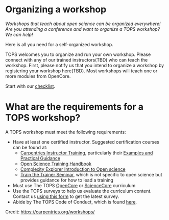 # Organizing a workshop

*Workshops that teach about open science can be organized everywhere! Are you attending a conference and want to organize a TOPS workshop? We can help!*

Here is all you need for a self-organized workshop. 

TOPS welcomes you to organize and run your own workshop. Please connect with any of our trained instructors(TBD) who can teach the workshop. First, please notify us that you intend to organize a workshop by registering your workshop here(TBD). Most workshops will teach one or more modules from OpenCore.

Start with our [checklist](workshop_checklist.md).

# What are the requirements for a TOPS workshop?

A TOPS workshop must meet the following requirements:

- Have at least one certified instructor. Suggested certification courses can be found at:
     - [Carpentries Instructor Training](https://carpentries.github.io/instructor-training/), particularly their [Examples and Practical Guidance](https://open-science-training-handbook.gitbook.io/book/examples-and-practical-guidance)
     - [Open Science Training Handbook](https://open-science-training-handbook.gitbook.io/book/on-learning-and-training)
     - [Complexity Explorer Introduction to Open science](https://www.complexityexplorer.org/courses/125-introduction-to-open-science)
     - [Train the Trainer Seminar](https://youtu.be/RbeY0dXER6g), which is not specific to open science but provides guidance for how to lead a training 
- Must use The TOPS [OpenCore](/docs/Area2_Capacity_Sharing/OpenCore/readme.md) or [ScienceCore](/docs/Area2_Capacity_Sharing/ScienceCore/readme.md) curriculum
- Use the TOPS surveys to help us evaluate the curriculum content. Contact us [using this form](https://docs.google.com/forms/d/1XcjQU9vYyXAMmJFdB6H021PFypGYWbNKvNR_em5q2UY/edit) to get the latest survey.
- Abide by The TOPS Code of Conduct, which is found [here](/CODE_OF_CONDUCT.md).


Credit: https://carpentries.org/workshops/
